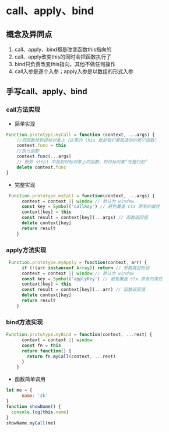 # call、apply、bind

## 概念及异同点
1. call、apply、bind都是改变函数this指向的
2. call、apply改变this的同时会把函数执行了
3. bind只负责改变this指向，其他不做任何操作
4. call入参是逐个入参；apply入参是以数组的形式入参

## 手写call、apply、bind

### call方法实现

* 简单实现
```javascript
Function.prototype.myCall = function (context, ...args) {
    //把函数挂到目标对象上（这里的 this 就是我们要改造的的那个函数）
    context.func = this
    //执行函数
    context.func(...args)
    // 删除 step1 中挂到目标对象上的函数，把目标对象”完璧归赵”
    delete context.func
}
```
* 完整实现
```javascript
 Function.prototype.myCall = function(context, ...args) { 
      context = context || window // 默认为 window 
      const key = Symbol('callKey') // 避免覆盖 ctx 原有的属性 
      context[key] = this 
      const result = context[key](...args) // 函数返回值 
      delete context[key] 
      return result 
    }
```

### apply方法实现

```javascript
 Function.prototype.myApply = function(context, arr) { 
      if (!(arr instanceof Array)) return // 参数类型检验 
      context = context || window // 默认为 window 
      const key = Symbol('applyKey') // 避免覆盖 ctx 原有的属性 
      context[key] = this 
      const result = context[key](...arr) // 函数返回值 
      delete context[key] 
      return result 
    }
```

### bind方法实现
```javascript
Function.prototype.myBind = function(context, ...rest) { 
      context = context || window 
      const fn = this 
      return function() { 
        return fn.myCall(context, ...rest) 
      } 
    }
```
* 函数简单调用
```javascript
let me = {
      name: 'zk'
}
function showName() {
  console.log(this.name)
}
showName.myCall(me)
```

